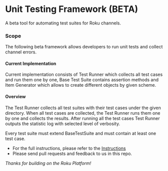 # Unit Testing Framework (BETA)
A beta tool for automating test suites for Roku channels.

### Scope
The following beta framework allows developers to run unit tests and collect channel errors.

#### Current Implementation
Current implementation consists of Test Runner which collects all test cases and run them one by one, Base Test Suite contains assertion methods and Item Generator which allows to create different objects by given scheme.

#### Overview 
The Test Runner collects all test suites with their test cases under the given directory. When all test cases are collected, the Test Runner runs them one by one and collects the results. After running all the test cases Test Runner outputs the statistic log with selected level of verbosity. 

Every test suite must extend BaseTestSuite and must contain at least one test case.

* For the full instructions, please refer to the [Instructions](https://github.com/rokudev/unit-testing-framework/blob/master/docs/unit-test-framework.md)
* Please send pull requests and feedback to us in this repo. 

_Thanks for building on the Roku Platform!_
